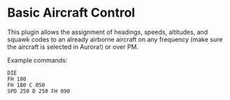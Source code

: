 # Basic Aircraft Control

This plugin allows the assignment of headings, speeds, altitudes, and squawk codes to an already airborne aircraft on any frequency (make sure the aircraft is selected in Aurora!) or over PM.

Example commands:
```
DIE
FH 180
FH 180 C 050
SPD 250 D 250 FH 090
```